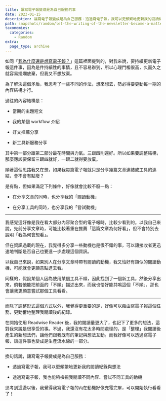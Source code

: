 ```yaml
---
title: 讓寫電子報變成是為自己服務的事
date: 2023-01-15
description: 讓寫電子報變成是為自己服務：透過寫電子報，我可以更頻繁地更新我的閱讀紀錄與想法；透過寫電子報，我也能夠檢視我閱讀不同內容、嘗試不同工具的動機
path: snapshots/random/let-the-writing-of-the-newsletter-become-a-matter-of-service-to-yourself
taxonomies:
  categories: 
    - Random
extra:
  page_type: archive
---
```


如同「[我為什麼還是想寫電子報？](@/archive/why-why-do-i-still-want-to-write-newsletters.md)」這篇裡面提到的，對我來說，要持續更新電子報這件事，因為是件持續性的事情，且不容易辦到，所以心理門檻很高，久而久之就容易擺爛放棄，但我又不想放棄。

為了解決這個矛盾，我思考了一些不同的作法，想來想去，勢必得要更動每一期的內容結構才行。

過往的內容結構是：

* 當期的主題短文

* 我的某個 workflow 介紹

* 好文推薦分享

* 新工具新服務分享

其中第一部分跟第二部分最花時間與力氣。三跟四則還好。所以如果要調整結構，那麼應該要保留三跟四就好，一跟二就得要放棄。

順著這個思路我又在想，如果我每篇電子報就只是分享幾篇文章連結或工具的連結，會不會有點廢？

是有點，但如果滿足下列條件，好像就會比較不廢一點：

* 在分享文章的同時，也分享我的「閱讀動機」

* 在分享工具的同時，也分享我的「嘗試動機」

---

我感覺這好像是我在看大部分內容聚合型的電子報時，比較少看到的。以我自己來說，先前分享文章時，可能比較著重在推薦「這篇文章為何好看」，但不會特別去說明「我為何會想看」。

但在資訊過載的現在，我覺得多分享一些動機也是很不錯的事，可以讓接收者更迅速地判斷是否自己也要進一步處理這個資訊。

以我自己來說，如果別人在分享文章時帶有閱讀的動機，我又恰好有類似的閱讀動機，可能就會更願意點進去看。

同樣的，假設某個人因為使用某個工具不順，因此找到了一個新工具，然後分享出來，倘若他能把前面的「不順」描述出來，而我也恰好能共鳴這個「不順」，那也會讓我更願意嘗試那個工具看看。

---

而除了調整形式這個方式以外，我覺得更重要的是，好像可以藉由寫電子報這個任務，更勤奮地整理我閱讀後的紀錄。

在開始使用 Readwise Reader 後，我的閱讀量更大了，也記下了更多的想法，這對我來說是很享受的事。不過，我還沒有花太多時間處理的，是「整理」我閱讀後產生的新想法們，讓他們跟我既有的筆記與想法互動。而我好像可以透過寫電子報，讓這件事也變成是生產流水線的一部分。

---

換句話說，讓寫電子報變成是為自己服務：

* 透過寫電子報，我可以更頻繁地更新我的閱讀紀錄與想法

* 透過寫電子報，我也能夠檢視我閱讀不同內容、嘗試不同工具的動機

思考到這邊以後，我覺得我寫電子報的內在動機好像充電完畢，可以開始執行看看了！

